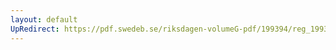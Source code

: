 ```yaml
---
layout: default
UpRedirect: https://pdf.swedeb.se/riksdagen-volumeG-pdf/199394/reg_199394/reg_199394_0254.pdf
---
```

